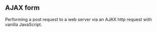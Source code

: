 ## AJAX form

Performing a post request to a web server via an AJAX http request with vanilla JavaScript.
